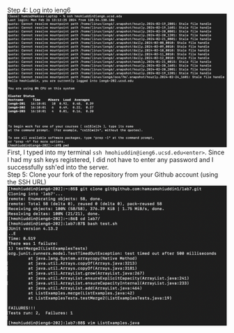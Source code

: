 Step 4: Log into ieng6    
![Step 4](./assets/lab7/step1.png)    
First, I typed into my terminal ```ssh hmohiuddin@ieng6.ucsd.edu<enter>```. Since I had my ssh keys registered, I did not have to enter any password and I successfully ssh'ed into the server.    
Step 5: Clone your fork of the repository from your Github account (using the SSH URL)     
![Step 5](./assets/lab7/step2.png)     


